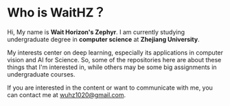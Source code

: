 # Who is WaitHZ？

Hi, My name is **Wait Horizon's Zephyr**. I am currently studying undergraduate degree in **computer science** at **Zhejiang University**.



My interests center on deep learning, especially its applications in computer vision and AI for Science. So, some of the repositories here are about these things that I'm interested in, while others may be some big assignments in undergraduate courses.

If you are interested in the content or want to communicate with me, you can contact me at wuhz1020@gmail.com.
